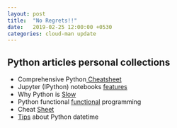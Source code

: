 ```yaml
---
layout: post
title:  "No Regrets!!"
date:   2019-02-25 12:00:00 +0530
categories: cloud-man update
---
```

## Python articles personal collections

* Comprehensive Python<a href="https://gto76.github.io/python-cheatsheet/" target="_blank"> Cheatsheet</a>
* Jupyter (IPython) notebooks <a href="http://arogozhnikov.github.io/2016/09/10/jupyter-features.html" target="_blank">features</a>
*  Why Python is <a href="http://jakevdp.github.io/blog/2014/05/09/why-python-is-slow/" target="_blank">Slow</a>
* Python functional <a href="https://maryrosecook.com/blog/post/a-practical-introduction-to-functional-programming" target="_blank">functional</a> programming 
* Cheat <a href="https://www.pythonsheets.com/" target="_blank">Sheet</a>
* <a href="http://www.marinamele.com/2014/03/13-useful-tips-about-python-datetime.html" target="_blank">Tips</a> about Python datetime